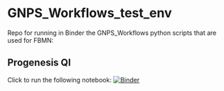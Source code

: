 # GNPS_Workflows_test_env
Repo for running in Binder the GNPS_Workflows python scripts that are used for FBMN:

## Progenesis QI
Click to run the following notebook: [![Binder](https://mybinder.org/badge_logo.svg)](https://mybinder.org/v2/gh/lfnothias/GNPS_Workflows_test_env/HEAD?labpath=FBMN_Progenesis_QI_file_converter.ipynb)


